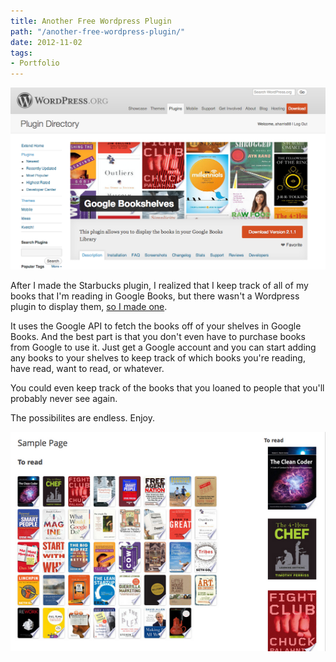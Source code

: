 ```yaml
---
title: Another Free Wordpress Plugin
path: "/another-free-wordpress-plugin/"
date: 2012-11-02
tags:
- Portfolio
---
```


<img alt="plugin-google-bookshelves" src="./plugin-google-bookshelves.png" />

After I made the Starbucks plugin, I realized that I keep track of all of my books that I'm reading in Google Books, but there wasn't a Wordpress plugin to display them, <a href="http://wordpress.org/extend/plugins/google-bookshelves/" target="_blank">so I made one</a>.

It uses the Google API to fetch the books off of your shelves in Google Books. And the best part is that you don't even have to purchase books from Google to use it. Just get a Google account and you can start adding any books to your shelves to keep track of which books you're reading, have read, want to read, or whatever.

You could even keep track of the books that you loaned to people that you'll probably never see again.

The possibilites are endless. Enjoy.

<img alt="plugin-google-bookshelves-screenshot" src="./plugin-google-bookshelves-screenshot.png" />
